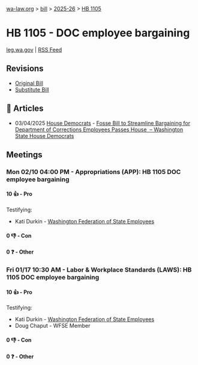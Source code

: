 [wa-law.org](/) > [bill](/bill/) > [2025-26](/bill/2025-26/) > [HB 1105](/bill/2025-26/hb/1105/)

# HB 1105 - DOC employee bargaining
[leg.wa.gov](https://app.leg.wa.gov/billsummary?BillNumber=1105&Year=2025&Initiative=false) | [RSS Feed](./rss.xml)

## Revisions
* [Original Bill](1/)
* [Substitute Bill](S/)

## 📰 Articles
* 03/04/2025 [House Democrats](/org/house_democrats/) - [Fosse Bill to Streamline Bargaining for Department of Corrections Employees Passes House  – Washington State House Democrats](https://housedemocrats.wa.gov/blog/2025/03/04/fosse-bill-to-streamline-bargaining-for-department-of-corrections-employees-passes-house/#:~:text=House%20Bill%201105)

## Meetings
### Mon 02/10 04:00 PM - Appropriations (APP): HB 1105 DOC employee bargaining
#### 10 👍 - Pro
Testifying:
* Kati Durkin - [Washington Federation of State Employees](/org/washington_federation_of_state_employees/)

#### 0 👎 - Con

#### 0 ❓ - Other

### Fri 01/17 10:30 AM - Labor & Workplace Standards (LAWS): HB 1105 DOC employee bargaining
#### 10 👍 - Pro
Testifying:
* Kati Durkin - [Washington Federation of State Employees](/org/washington_federation_of_state_employees/)
* Doug Chaput - WFSE Member

#### 0 👎 - Con

#### 0 ❓ - Other
